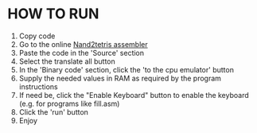 # HOW TO RUN

1. Copy code
2. Go to the online [Nand2tetris assembler](https://nand2tetris.github.io/web-ide/asm)
3. Paste the code in the 'Source' section
4. Select the translate all button
5. In the 'Binary code' section, click the 'to the cpu emulator' button
6. Supply the needed values in RAM as required by the program instructions
7. If need be, click the "Enable Keyboard" button to enable the keyboard (e.g. for programs like fill.asm)
8. Click the 'run' button
9. Enjoy
